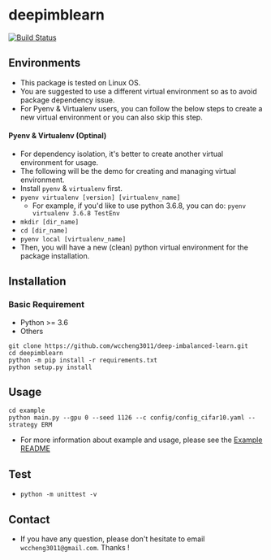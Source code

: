 # deepimblearn

[![Build Status](https://travis-ci.com/wccheng3011/deep-imbalanced-learn.svg?branch=main)](https://travis-ci.com/wccheng3011/deep-imbalanced-learn)

## Environments
* This package is tested on Linux OS.
* You are suggested to use a different virtual environment so as to avoid package dependency issue.
* For Pyenv & Virtualenv users, you can follow the below steps to create a new virtual environment or you can also skip this step.
#### Pyenv & Virtualenv (Optinal)
* For dependency isolation, it's better to create another virtual environment for usage.
* The following will be the demo for creating and managing virtual environment.
* Install `pyenv` & `virtualenv` first.
* `pyenv virtualenv [version] [virtualenv_name]`
    *  For example, if you'd like to use python 3.6.8, you can do: `pyenv virtualenv 3.6.8 TestEnv`
* `mkdir [dir_name]`
* `cd [dir_name]`
* `pyenv local [virtualenv_name]`
* Then, you will have a new (clean) python virtual environment for the package installation.

## Installation 
### Basic Requirement
* Python >= 3.6
* Others

```
git clone https://github.com/wccheng3011/deep-imbalanced-learn.git
cd deepimblearn
python -m pip install -r requirements.txt
python setup.py install

```

## Usage
```
cd example
python main.py --gpu 0 --seed 1126 --c config/config_cifar10.yaml --strategy ERM
```
* For more information about example and usage, please see the [Example README](https://github.com/wccheng3011/deep-imbalanced-learn/tree/main/example)

## Test
* `python -m unittest -v`

## Contact
* If you have any question, please don't hesitate to email `wccheng3011@gmail.com`. Thanks ! 
